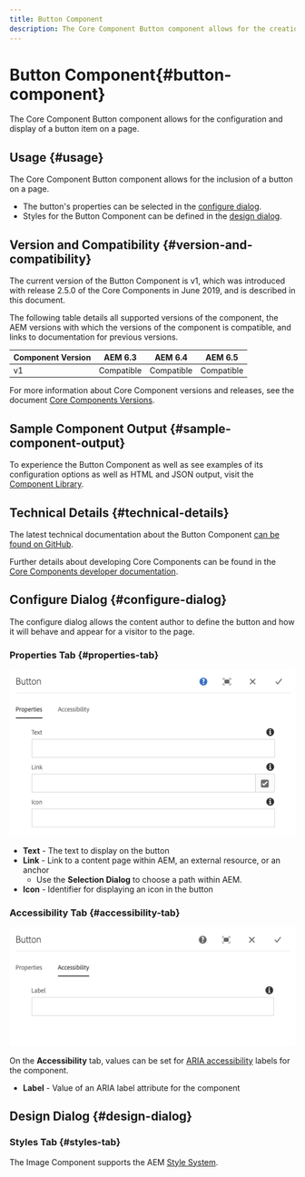 ```yaml
---
title: Button Component
description: The Core Component Button component allows for the creation and display of a button.
---
```


# Button Component{#button-component}

The Core Component Button component allows for the configuration and display of a button item on a page.

## Usage {#usage}

The Core Component Button component allows for the inclusion of a button on a page.

* The button's properties can be selected in the [configure dialog](#configure-dialog).
* Styles for the Button Component can be defined in the [design dialog](#design-dialog).

## Version and Compatibility {#version-and-compatibility}

The current version of the Button Component is v1, which was introduced with release 2.5.0 of the Core Components in June 2019, and is described in this document.

The following table details all supported versions of the component, the AEM versions with which the versions of the component is compatible, and links to documentation for previous versions.

|Component Version|AEM 6.3|AEM 6.4|AEM 6.5|
|--- |--- |--- |---|
|v1|Compatible|Compatible|Compatible|

For more information about Core Component versions and releases, see the document [Core Components Versions](versions.md).

## Sample Component Output {#sample-component-output}

To experience the Button Component as well as see examples of its configuration options as well as HTML and JSON output, visit the [Component Library](https://adobe.com/go/aem_cmp_library_button).

## Technical Details {#technical-details}

The latest technical documentation about the Button Component [can be found on GitHub](https://adobe.com/go/aem_cmp_tech_button_v1).

Further details about developing Core Components can be found in the [Core Components developer documentation](developing.md).

## Configure Dialog {#configure-dialog}

The configure dialog allows the content author to define the button and how it will behave and appear for a visitor to the page.

### Properties Tab {#properties-tab}

![](assets/screen-shot-2019-08-29-12.19.32.png)

* **Text** - The text to display on the button
* **Link** - Link to a content page within AEM, an external resource, or an anchor
  * Use the **Selection Dialog** to choose a path within AEM.
* **Icon** - Identifier for displaying an icon in the button

### Accessibility Tab {#accessibility-tab}

![](assets/screen-shot-2019-08-29-12.19.43.png)

On the **Accessibility** tab, values can be set for [ARIA accessibility](https://www.w3.org/WAI/standards-guidelines/aria/) labels for the component.

* **Label** - Value of an ARIA label attribute for the component

## Design Dialog {#design-dialog}

### Styles Tab {#styles-tab}

The Image Component supports the AEM [Style System](authoring.md#component-styling).
